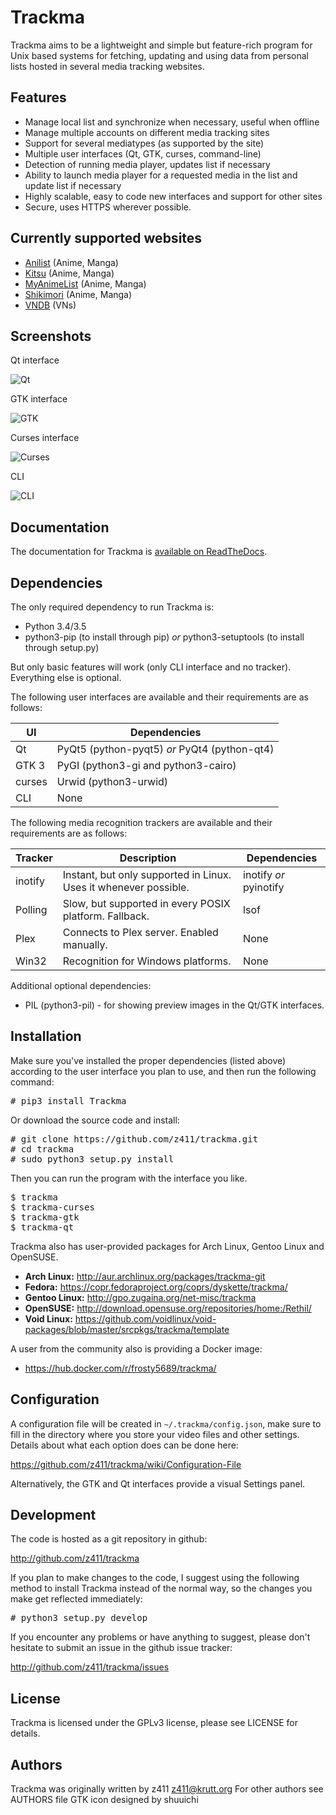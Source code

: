 Trackma
=======

Trackma aims to be a lightweight and simple but feature-rich program for Unix based systems
for fetching, updating and using data from personal lists hosted in several media tracking websites.

Features
--------
- Manage local list and synchronize when necessary, useful when offline
- Manage multiple accounts on different media tracking sites
- Support for several mediatypes (as supported by the site)
- Multiple user interfaces (Qt, GTK, curses, command-line)
- Detection of running media player, updates list if necessary
- Ability to launch media player for a requested media in the list and update list if necessary
- Highly scalable, easy to code new interfaces and support for other sites
- Secure, uses HTTPS wherever possible.

Currently supported websites
----------------------------
- [Anilist](https://anilist.co/) (Anime, Manga)
- [Kitsu](https://kitsu.io/) (Anime, Manga)
- [MyAnimeList](https://myanimelist.net/) (Anime, Manga)
- [Shikimori](http://shikimori.org/) (Anime, Manga)
- [VNDB](https://vndb.org/) (VNs)

Screenshots
-----------

Qt interface

![Qt](https://z411.github.io/trackma/images/screen_qt.png)

GTK interface

![GTK](http://z411.github.com/trackma/images/screen_gtk.png)

Curses interface

![Curses](http://z411.github.com/trackma/images/screen_curses.png)

CLI

![CLI](http://z411.github.com/trackma/images/screen_cli.png)

Documentation
-------------

The documentation for Trackma is [available on ReadTheDocs](http://trackma.readthedocs.org).

Dependencies
------------

The only required dependency to run Trackma is:

- Python 3.4/3.5
- python3-pip (to install through pip) *or* python3-setuptools (to install through setup.py)

But only basic features will work (only CLI interface and no tracker). Everything else is optional.

The following user interfaces are available and their requirements are as follows:

| UI | Dependencies |
| --- | --- |
| Qt | PyQt5 (python-pyqt5) *or* PyQt4 (python-qt4) |
| GTK 3 | PyGI (python3-gi and python3-cairo) |
| curses | Urwid (python3-urwid) |
| CLI | None |

The following media recognition trackers are available and their requirements are as follows:

| Tracker | Description | Dependencies |
| --- | --- | --- |
| inotify | Instant, but only supported in Linux. Uses it whenever possible. | inotify *or* pyinotify |
| Polling | Slow, but supported in every POSIX platform. Fallback. | lsof |
| Plex | Connects to Plex server. Enabled manually. | None |
| Win32 | Recognition for Windows platforms. | None |

Additional optional dependencies:

- PIL (python3-pil) - for showing preview images in the Qt/GTK interfaces.

Installation
------------

Make sure you've installed the proper dependencies (listed above)
according to the user interface you plan to use, and then run the
following command:

<pre># pip3 install Trackma</pre>

Or download the source code and install:

<pre># git clone https://github.com/z411/trackma.git
# cd trackma
# sudo python3 setup.py install</pre>

Then you can run the program with the interface you like.

<pre>
$ trackma
$ trackma-curses
$ trackma-gtk
$ trackma-qt
</pre>

Trackma also has user-provided packages for Arch Linux, Gentoo Linux and OpenSUSE.

- **Arch Linux:** http://aur.archlinux.org/packages/trackma-git
- **Fedora:** https://copr.fedoraproject.org/coprs/dyskette/trackma/
- **Gentoo Linux:** http://gpo.zugaina.org/net-misc/trackma
- **OpenSUSE:** http://download.opensuse.org/repositories/home:/Rethil/
- **Void Linux:** https://github.com/voidlinux/void-packages/blob/master/srcpkgs/trackma/template

A user from the community also is providing a Docker image:

- https://hub.docker.com/r/frosty5689/trackma/

Configuration
-------------

A configuration file will be created in `~/.trackma/config.json`, make sure to fill in the directory
where you store your video files and other settings. Details about what each option does can be done here:

https://github.com/z411/trackma/wiki/Configuration-File

Alternatively, the GTK and Qt interfaces provide a visual Settings panel.

Development
-----------

The code is hosted as a git repository in github:

http://github.com/z411/trackma

If you plan to make changes to the code, I suggest using the following method to install Trackma
instead of the normal way, so the changes you make get reflected immediately:

<pre># python3 setup.py develop</pre>

If you encounter any problems or have anything to suggest, please don't
hesitate to submit an issue in the github issue tracker:

http://github.com/z411/trackma/issues

License
-------
Trackma is licensed under the GPLv3 license, please see LICENSE for details.

Authors
-------
Trackma was originally written by z411 <z411@krutt.org>
For other authors see AUTHORS file
GTK icon designed by shuuichi
